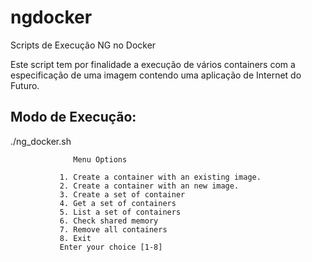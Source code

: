 # ngdocker
Scripts de Execução NG no Docker

Este script tem por finalidade a execução de vários containers com a especificação de uma imagem contendo uma aplicação de Internet do Futuro.

## Modo de Execução:

./ng_docker.sh

                  Menu Options 

               1. Create a container with an existing image.
               2. Create a container with an new image.
               3. Create a set of container
               4. Get a set of containers
               5. List a set of containers
               6. Check shared memory
               7. Remove all containers
               8. Exit
               Enter your choice [1-8] 

